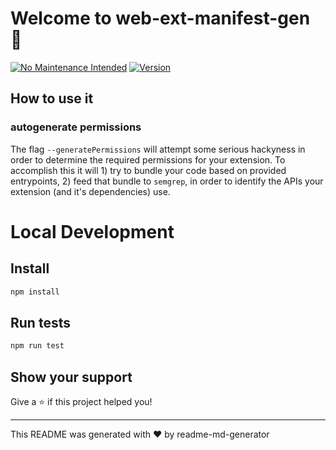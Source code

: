 # Welcome to web-ext-manifest-gen 👋

[![No Maintenance Intended](http://unmaintained.tech/badge.svg)](http://unmaintained.tech/)
[![Version](https://img.shields.io/npm/v/web-ext-manifest-gen.svg)](https://www.npmjs.com/package/web-ext-manifest-gen)

## How to use it

### autogenerate permissions

The flag `--generatePermissions` will attempt some serious hackyness in order to determine the required permissions for your extension. To accomplish this it will 1) try to bundle your code based on provided entrypoints, 2) feed that bundle to `semgrep`, in order to identify the APIs your extension (and it's dependencies) use.

# Local Development

## Install

```sh
npm install
```

## Run tests

```sh
npm run test
```

## Show your support

Give a ⭐️ if this project helped you!

---

This README was generated with ❤️ by readme-md-generator
